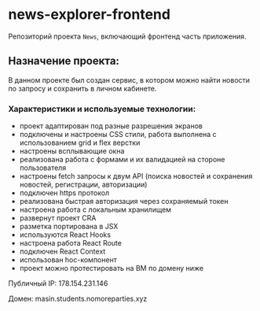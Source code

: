 # news-explorer-frontend
Репозиторий проекта `News`, включающий фронтенд часть приложения.

## Назначение проекта:
В данном проекте был создан сервис, в котором можно найти новости по запросу и сохранить в личном кабинете.

### Характеристики и используемые технологии:

* проект адаптирован под разные разрешения экранов
* подключены и настроены CSS стили, работа выполнена с использованием grid и flex верстки
* настроены всплывающие окна
* реализована работа с формами и их валидацией на стороне пользователя
* настроены fetch запросы к двум API (поиска новостей и сохранения новостей, регистрации, авторизации)
* подключен https протокол
* реализована быстрая авторизация через сохраняемый токен
* настроена работа с локальным хранилищем
* развернут проект CRA
* разметка портирована в JSX
* используются React Hooks
* настроена работа React Route
* подключен React Context
* использован hoc-компонент
* проект можно протестировать на ВМ по домену ниже

Публичный IP: 178.154.231.146

Домен: masin.students.nomoreparties.xyz
